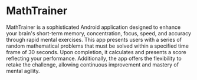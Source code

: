# MathTrainer

MathTrainer is a sophisticated Android application designed to enhance your brain's short-term memory, concentration, focus, speed, and accuracy through rapid mental exercises. This app presents users with a series of random mathematical problems that must be solved within a specified time frame of 30 seconds. Upon completion, it calculates and presents a score reflecting your performance. Additionally, the app offers the flexibility to retake the challenge, allowing continuous improvement and mastery of mental agility.